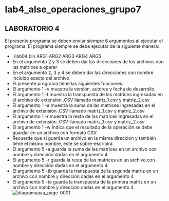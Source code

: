 # lab4_alse_operaciones_grupo7
LABORATORIO 4
-------------------------

El presente programa se deben enviar siempre 6 argumentos al ejecutar el programa. 
El programa siempre se debe ejecutar de la siguiente manera:
- ./lab04.bin ARG1 ARG2 ARG3 ARG4 ARG5
- En el argumento 2 y 3 se deben dar las direcciones de los archivos con las matrices a operar 
- En el argumento 2, 3 y 4 se deben dar las direcciones con nombre incluido exacto del archivo 
- El presente programa tiene las siguientes funciones: 
- El argumento 1 -v muestra la versión, autores y fecha de desarrollo. 
- El argumento 1 -t muestra la transpuesta de las matrices ingresadas en el archivo de extensión .CSV llamado matriz_1.csv y matriz_2.csv 
- El argumento 1 -a muestra la suma de las matrices ingresadas en el archivo de extensión .CSV llamado matriz_1.csv y matriz_2.csv
- El argumento 1 -r muestra la resta de las matrices ingresadas en el archivo de extensión .CSV llamado matriz_1.csv y matriz_2.csv
- El argumento 1 -w Indica que el resultado de la operación se debe guardar en un archivo con formato CSV.
- Recuerde que si guarda un archivo en la misma direccion y también tiene el mismo nombre, este se sobre-escribirá.
- El argumento 5 -a guarda la suma de las matrices en un archivo con nombre y dirección dadas en el argumento 4 
- El argumento 5 -r guarda la resta de las matrices en un archivo con nombre y dirección dadas en el argumento 4 
- El argumento 5 -tb guarda la transpuesta de la segunda matriz en un archivo con nombre y dirección dadas en el argumento 4 
- El argumento 5 -ta guarda la transpuesta de la primera matriz en un archivo con nombre y dirección dadas en el argumento 4
![diagramaaaa_page-0001](https://user-images.githubusercontent.com/69565998/94819336-c0ea8380-03c4-11eb-8c38-9461c85038dd.jpg)
